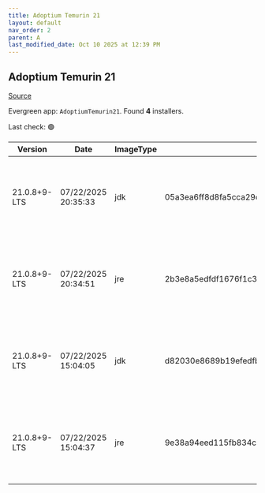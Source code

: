 ```yaml
---
title: Adoptium Temurin 21
layout: default
nav_order: 2
parent: A
last_modified_date: Oct 10 2025 at 12:39 PM
---
```


## Adoptium Temurin 21

[Source](https://adoptium.net/)

Evergreen app: `AdoptiumTemurin21`. Found **4** installers.

Last check: 🟢

| Version      | Date                | ImageType | Checksum                                                         | Size      | Architecture | Type | URI                                                                                                                                                                                                                                                                        |
| ------------ | ------------------- | --------- | ---------------------------------------------------------------- | --------- | ------------ | ---- | -------------------------------------------------------------------------------------------------------------------------------------------------------------------------------------------------------------------------------------------------------------------------- |
| 21.0.8+9-LTS | 07/22/2025 20:35:33 | jdk       | 05a3ea6ff8d8fa5cca29d08f8d0bd67dafd2cdfcb58a1293291f0ec654f70232 | 168284160 | ARM64        | msi  | [https://github.com/adoptium/temurin21-binaries/releases/download/jdk-21.0.8%2B9/OpenJDK21U-jdk_aarch64_windows_hotspot_21.0.8_9.msi](https://github.com/adoptium/temurin21-binaries/releases/download/jdk-21.0.8%2B9/OpenJDK21U-jdk_aarch64_windows_hotspot_21.0.8_9.msi) |
| 21.0.8+9-LTS | 07/22/2025 20:34:51 | jre       | 2b3e8a5edfdf1676f1c3ec2437f5782df9bc165376c7e47229f29c5bc6b1e888 | 27525120  | ARM64        | msi  | [https://github.com/adoptium/temurin21-binaries/releases/download/jdk-21.0.8%2B9/OpenJDK21U-jre_aarch64_windows_hotspot_21.0.8_9.msi](https://github.com/adoptium/temurin21-binaries/releases/download/jdk-21.0.8%2B9/OpenJDK21U-jre_aarch64_windows_hotspot_21.0.8_9.msi) |
| 21.0.8+9-LTS | 07/22/2025 15:04:05 | jdk       | d82030e8689b19efedfbce50ce38351ca81b302c06936584c6a27bda18339df8 | 179138560 | x64          | msi  | [https://github.com/adoptium/temurin21-binaries/releases/download/jdk-21.0.8%2B9/OpenJDK21U-jdk_x64_windows_hotspot_21.0.8_9.msi](https://github.com/adoptium/temurin21-binaries/releases/download/jdk-21.0.8%2B9/OpenJDK21U-jdk_x64_windows_hotspot_21.0.8_9.msi)         |
| 21.0.8+9-LTS | 07/22/2025 15:04:37 | jre       | 9e38a94eed115fb834c2c4375bc493cef1a47e28c82bd83f623efe3fca017e7a | 34877440  | x64          | msi  | [https://github.com/adoptium/temurin21-binaries/releases/download/jdk-21.0.8%2B9/OpenJDK21U-jre_x64_windows_hotspot_21.0.8_9.msi](https://github.com/adoptium/temurin21-binaries/releases/download/jdk-21.0.8%2B9/OpenJDK21U-jre_x64_windows_hotspot_21.0.8_9.msi)         |
